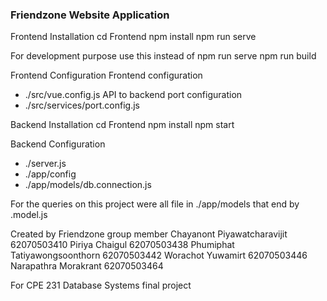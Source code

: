 ### Friendzone Website Application
Frontend Installation
cd Frontend
npm install 
npm run serve

For development purpose use this instead of npm run serve
npm run build 


Frontend Configuration 
Frontend  configuration
- ./src/vue.config.js
API to backend port configuration
- ./src/services/port.config.js


Backend Installation
cd Frontend
npm install 
npm start

Backend Configuration 
- ./server.js
- ./app/config
- ./app/models/db.connection.js

For the queries on this project were all file in ./app/models
that end by .model.js

Created by Friendzone group member
Chayanont         Piyawatcharavijit             62070503410
Piriya            Chaigul                       62070503438
Phumiphat         Tatiyawongsoonthorn           62070503442
Worachot          Yuwamirt                      62070503446
Narapathra        Morakrant                     62070503464

For CPE 231 Database Systems final project
